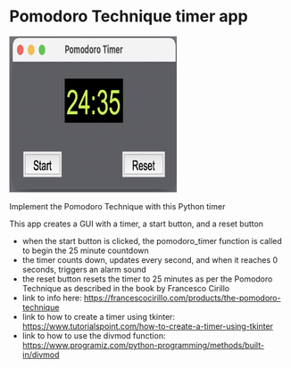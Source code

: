 # Pomodoro Technique timer app
<img 
  src="pomodoro_timer_app_screenshot.png"
  alt="Screenshot of Pomodor Timer App GUI]" 
  width="300" 
  height="280">




Implement the Pomodoro Technique with this Python timer

This app creates a GUI with a timer, a start button, and a reset button
* when the start button is clicked, the pomodoro_timer function is called to begin the 25 minute countdown
* the timer counts down, updates every second, and when it reaches 0 seconds, triggers an alarm sound
* the reset button resets the timer to 25 minutes as per the Pomodoro Technique as described in the book by Francesco Cirillo
* link to info here:  https://francescocirillo.com/products/the-pomodoro-technique
* link to how to create a timer using tkinter: https://www.tutorialspoint.com/how-to-create-a-timer-using-tkinter
* link to how to use the divmod function: https://www.programiz.com/python-programming/methods/built-in/divmod
